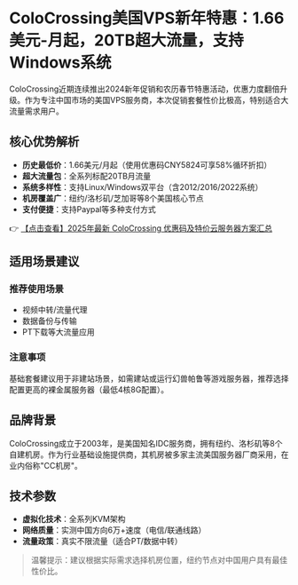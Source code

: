 # ColoCrossing美国VPS新年特惠：1.66美元-月起，20TB超大流量，支持Windows系统

ColoCrossing近期连续推出2024新年促销和农历春节特惠活动，优惠力度翻倍升级。作为专注中国市场的美国VPS服务商，本次促销套餐性价比极高，特别适合大流量需求用户。

## 核心优势解析

- **历史最低价**：1.66美元/月起（使用优惠码CNY5824可享58%循环折扣）
- **超大流量包**：全系列标配20TB月流量
- **系统多样性**：支持Linux/Windows双平台（含2012/2016/2022系统）
- **机房覆盖广**：纽约/洛杉矶/芝加哥等8个美国核心节点
- **支付便捷**：支持Paypal等多种支付方式

👉 [【点击查看】2025年最新 ColoCrossing 优惠码及特价云服务器方案汇总](https://bit.ly/ColoCrossing)

## 适用场景建议

### 推荐使用场景
- 视频中转/流量代理
- 数据备份与传输
- PT下载等大流量应用

### 注意事项
基础套餐建议用于非建站场景，如需建站或运行幻兽帕鲁等游戏服务器，推荐选择配置更高的裸金属服务器（最低4核8G配置）。

## 品牌背景
ColoCrossing成立于2003年，是美国知名IDC服务商，拥有纽约、洛杉矶等8个自建机房。作为行业基础设施提供商，其机房被多家主流美国服务器厂商采用，在业内俗称"CC机房"。

## 技术参数
- **虚拟化技术**：全系列KVM架构
- **网络质量**：实测中国方向6万+速度（电信/联通线路）
- **流量政策**：真实不限流量（适合PT/数据中转）

> 温馨提示：建议根据实际需求选择机房位置，纽约节点对中国用户具有最佳性价比。